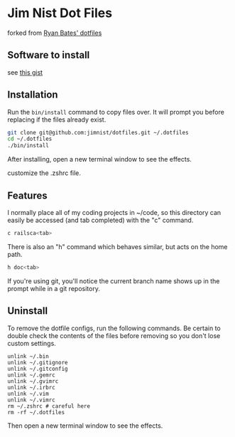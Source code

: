 # Jim Nist Dot Files

forked from [Ryan Bates' dotfiles](https://github.com/ryanb/dotfiles)

## Software to install

see [this gist](https://gist.github.com/jimnist/cb31f87629fe2c3738203d7084a2a889)

## Installation

Run the `bin/install` command to copy files over. It will prompt you before replacing if the files already exist.

```sh
git clone git@github.com:jimnist/dotfiles.git ~/.dotfiles
cd ~/.dotfiles
./bin/install
```

After installing, open a new terminal window to see the effects.

customize the .zshrc file.


## Features

I normally place all of my coding projects in ~/code, so this directory can easily be accessed (and tab completed) with the "c" command.

```sh
c railsca<tab>
```

There is also an "h" command which behaves similar, but acts on the home path.

```sh
h doc<tab>
```

If you're using git, you'll notice the current branch name shows up in the prompt while in a git repository.


## Uninstall

To remove the dotfile configs, run the following commands. Be certain to double check the contents of the files before removing so you don't lose custom settings.

```
unlink ~/.bin
unlink ~/.gitignore
unlink ~/.gitconfig
unlink ~/.gemrc
unlink ~/.gvimrc
unlink ~/.irbrc
unlink ~/.vim
unlink ~/.vimrc
rm ~/.zshrc # careful here
rm -rf ~/.dotfiles
```

Then open a new terminal window to see the effects.

